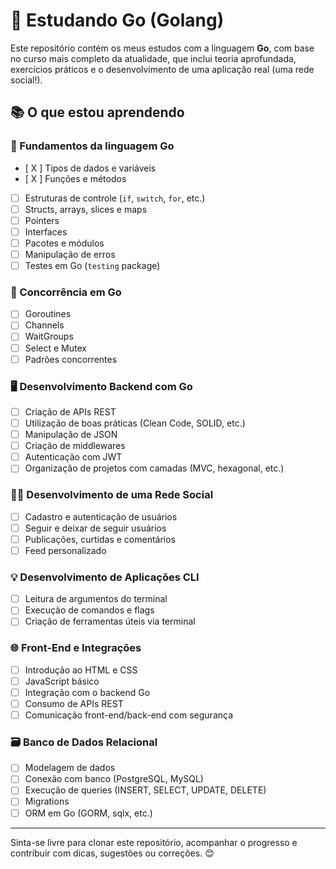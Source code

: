 # 🚀 Estudando Go (Golang)

Este repositório contém os meus estudos com a linguagem **Go**, com base no curso mais completo da atualidade, que inclui teoria aprofundada, exercícios práticos e o desenvolvimento de uma aplicação real (uma rede social!).

## 📚 O que estou aprendendo

### 📌 Fundamentos da linguagem Go
- [ X ] Tipos de dados e variáveis
- [ X ] Funções e métodos
- [ ] Estruturas de controle (`if`, `switch`, `for`, etc.)
- [ ] Structs, arrays, slices e maps
- [ ] Pointers
- [ ] Interfaces
- [ ] Pacotes e módulos
- [ ] Manipulação de erros
- [ ] Testes em Go (`testing` package)

### 🔄 Concorrência em Go
- [ ] Goroutines
- [ ] Channels
- [ ] WaitGroups
- [ ] Select e Mutex
- [ ] Padrões concorrentes

### 🖥️ Desenvolvimento Backend com Go
- [ ] Criação de APIs REST
- [ ] Utilização de boas práticas (Clean Code, SOLID, etc.)
- [ ] Manipulação de JSON
- [ ] Criação de middlewares
- [ ] Autenticação com JWT
- [ ] Organização de projetos com camadas (MVC, hexagonal, etc.)

### 🧑‍💻 Desenvolvimento de uma Rede Social
- [ ] Cadastro e autenticação de usuários
- [ ] Seguir e deixar de seguir usuários
- [ ] Publicações, curtidas e comentários
- [ ] Feed personalizado

### 💡 Desenvolvimento de Aplicações CLI
- [ ] Leitura de argumentos do terminal
- [ ] Execução de comandos e flags
- [ ] Criação de ferramentas úteis via terminal

### 🌐 Front-End e Integrações
- [ ] Introdução ao HTML e CSS
- [ ] JavaScript básico
- [ ] Integração com o backend Go
- [ ] Consumo de APIs REST
- [ ] Comunicação front-end/back-end com segurança

### 🗃️ Banco de Dados Relacional
- [ ] Modelagem de dados
- [ ] Conexão com banco (PostgreSQL, MySQL)
- [ ] Execução de queries (INSERT, SELECT, UPDATE, DELETE)
- [ ] Migrations
- [ ] ORM em Go (GORM, sqlx, etc.)

---

Sinta-se livre para clonar este repositório, acompanhar o progresso e contribuir com dicas, sugestões ou correções. 😊


